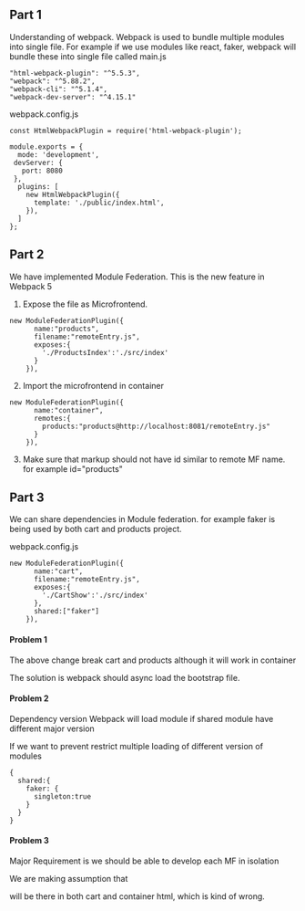 ## Part 1

Understanding of webpack. Webpack is used to bundle multiple modules into single file. For example if we use modules like react, faker, webpack will bundle these into single file called main.js

```
"html-webpack-plugin": "^5.5.3",
"webpack": "^5.88.2",
"webpack-cli": "^5.1.4",
"webpack-dev-server": "^4.15.1"
```

webpack.config.js

```
const HtmlWebpackPlugin = require('html-webpack-plugin');

module.exports = {
  mode: 'development',
 devServer: {
   port: 8080
 },
  plugins: [
    new HtmlWebpackPlugin({
      template: './public/index.html',
    }),
  ]
};
```

## Part 2

We have implemented Module Federation. This is the new feature in Webpack 5

1. Expose the file as Microfrontend.

```
new ModuleFederationPlugin({
      name:"products",
      filename:"remoteEntry.js",
      exposes:{
        './ProductsIndex':'./src/index'
      }
    }),
```

2. Import the microfrontend in container

```
new ModuleFederationPlugin({
      name:"container",
      remotes:{
        products:"products@http://localhost:8081/remoteEntry.js"
      }
    }),
```

3. Make sure that markup should not have id similar to remote MF name. for example id="products"

## Part 3

We can share dependencies in Module federation. for example faker is being used by both 
cart and products project.

webpack.config.js

```
new ModuleFederationPlugin({
      name:"cart",
      filename:"remoteEntry.js",
      exposes:{
        './CartShow':'./src/index'
      },
      shared:["faker"]
    }),
```

#### Problem 1
The above change break cart and products although it will work in container

The solution is webpack should async load the bootstrap file.

#### Problem 2
Dependency version
Webpack will load module if shared module have different major version

If we want to prevent restrict multiple loading of different version of modules

```
{
  shared:{
    faker: {
      singleton:true
    }
  }
}
```

#### Problem 3
Major Requirement is we should be able to develop each MF in isolation

We are making assumption that <div id="cart-dev"></div> will be there in both cart and container html, which is kind of wrong.